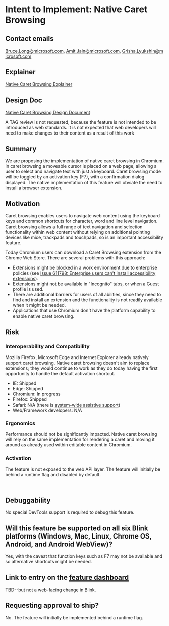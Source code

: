 # Intent to Implement: Native Caret Browsing


## Contact emails
Bruce.Long@microsoft.com, Amit.Jain@microsoft.com, Grisha.Lyukshin@microsoft.com
 
## Explainer
    
[Native Caret Browsing Explainer](https://github.com/MicrosoftEdge/MSEdgeExplainers/blob/main/Accessibility/CaretBrowsing/explainer.md)


## Design Doc

[Native Caret Browsing Design Document](designDoc.md)
 

A TAG review is not requested, because the feature is not intended to be introduced as web standards. 
It is not expected that web developers will need to make changes to their content as a result of this work

## Summary
We are proposing the implementation of native caret browsing in Chromium. In caret browsing a moveable cursor is placed on a web page, allowing a user to select and navigate text with just a keyboard. Caret browsing mode will be toggled by an activation key (F7), with a confirmation dialog displayed. The native implementation of this feature will obviate the need to install a browser extension.
 
## Motivation
Caret browsing enables users to navigate web content using the keyboard keys and common shortcuts for character, word and line level navigation. Caret browsing allows a full range of text navigation and selection functionality within web content without relying on additional pointing devices like mice, trackpads and touchpads, so is an important accessibility feature.

Today Chromium users can download a Caret Browsing extension from the Chrome Web Store. There are several problems with this approach:

* Extensions might be blocked in a work environment due to enterprise policies (see [Issue 611798: Enterprise users can't install accessibility extensions](https://crbug.com/611798)).
* Extensions might not be available in "Incognito" tabs, or when a Guest profile is used.
* There are additional barriers for users of all abilities, since they need to find and install an extension and the functionality is not readily available when it might be needed.
* Applications that use Chromium don't have the platform capability to enable native caret browsing.
 
## Risk
### Interoperability and Compatibility
Mozilla Firefox, Microsoft Edge and Internet Explorer already natively support caret browsing. Native caret browsing doesn't aim to replace extensions; they would continue to work as they do today having the first opportunity to handle the default activation shortcut.
 
* IE: Shipped
* Edge: Shipped
* Chromium: In progress
* Firefox: Shipped
* Safari: N/A (there is [system-wide assistive support](https://discussions.apple.com/thread/250114777))
* Web/Framework developers: N/A

### Ergonomics
Performance should not be significantly impacted. Native caret browsing will rely on the same implementation for rendering a caret and moving it around as already used within editable content in Chromium.
### Activation
The feature is not exposed to the web API layer. The feature will initially be behind a runtime flag and disabled by default.

 
## Debuggability
No special DevTools support is required to debug this feature.
 
## Will this feature be supported on all six Blink platforms (Windows, Mac, Linux, Chrome OS, Android, and Android WebView)?
Yes, with the caveat that function keys such as F7 may not be available and so alternative shortcuts might be needed.

## Link to entry on the [feature dashboard](https://www.chromestatus.com/features)
TBD--but not a web-facing change in Blink.
 
## Requesting approval to ship?
No. The feature will initially be implemented behind a runtime flag.
